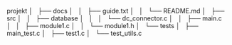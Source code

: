 projekt
│   ├── docs
│   │   ├── guide.txt
│   │   └── README.md
│   ├── src
│   │   ├── database
│   │   │   └── dc_connector.c
│   │   ├── main.c
│   │   ├── module1.c
│   │   └── module1.h
│   └── tests
│       ├── main_test.c
│       ├── test1.c
│       └── test_utils.c
